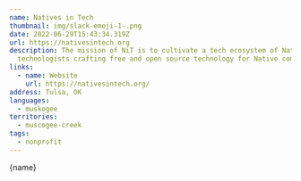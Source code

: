 ```yaml
---
name: Natives in Tech
thumbnail: img/slack-emoji-1-.png
date: 2022-06-29T15:43:34.319Z
url: https://nativesintech.org
description: The mission of NiT is to cultivate a tech ecosystem of Native
  technologists crafting free and open source technology for Native communities.
links:
  - name: Website
    url: https://nativesintech.org/
address: Tulsa, OK
languages:
  - muskogee
territories:
  - muscogee-creek
tags:
  - nonprofit
---
```


{name}
